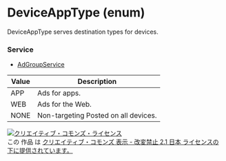 # DeviceAppType (enum)
DeviceAppType serves destination types for devices.
### Service
+ [AdGroupService](../services/AdGroupService.md)

| Value | Description | 
|---|---|
| APP| Ads for apps. |
| WEB| Ads for the Web. |
| NONE| Non-targeting Posted on all devices. |
<a rel="license" href="http://creativecommons.org/licenses/by-nd/2.1/jp/"><img alt="クリエイティブ・コモンズ・ライセンス" style="border-width:0" src="https://i.creativecommons.org/l/by-nd/2.1/jp/88x31.png" /></a><br />この 作品 は <a rel="license" href="http://creativecommons.org/licenses/by-nd/2.1/jp/">クリエイティブ・コモンズ 表示 - 改変禁止 2.1 日本 ライセンスの下に提供されています。</a>
